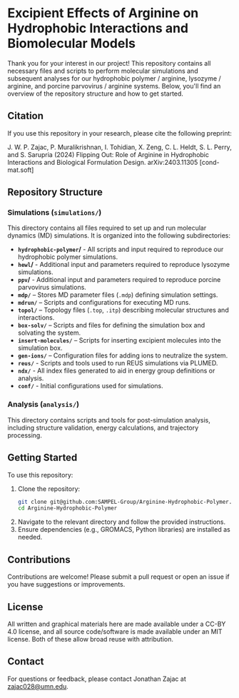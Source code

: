 # Excipient Effects of Arginine on Hydrophobic Interactions and Biomolecular Models
Thank you for your interest in our project! This repository contains all necessary files and scripts to perform molecular simulations and subsequent analyses for our hydrophobic polymer / arginine, lysozyme / arginine, and porcine parvovirus / arginine systems. Below, you'll find an overview of the repository structure and how to get started.

## Citation
If you use this repository in your research, please cite the following preprint:

J. W. P. Zajac, P. Muralikrishnan, I. Tohidian, X. Zeng, C. L. Heldt, S. L. Perry, and S. Sarupria (2024) Flipping Out: Role of Arginine in Hydrophobic Interactions and Biological Formulation Design. arXiv:2403.11305 [cond-mat.soft]

## Repository Structure

### **Simulations** (`simulations/`)
This directory contains all files required to set up and run molecular dynamics (MD) simulations. It is organized into the following subdirectories:

- **`hydrophobic-polymer`/** - All scripts and input required to reproduce our hydrophobic polymer simulations.
- **`hewl`/** - Additional input and parameters required to reproduce lysozyme simulations.
- **`ppv`/** - Additional input and parameters required to reproduce porcine parvovirus simulations.
- **`mdp/`** – Stores MD parameter files (`.mdp`) defining simulation settings.
- **`mdrun/`** – Scripts and configurations for executing MD runs.
- **`topol/`** – Topology files (`.top`, `.itp`) describing molecular structures and interactions.
- **`box-solv/`** – Scripts and files for defining the simulation box and solvating the system.
- **`insert-molecules/`** – Scripts for inserting excipient molecules into the simulation box.
- **`gen-ions/`** – Configuration files for adding ions to neutralize the system.
- **`reus/`** - Scripts and tools used to run REUS simulations via PLUMED.
- **`ndx/`** - All index files generated to aid in energy group definitions or analysis.
- **`conf/`** - Initial configurations used for simulations.

### **Analysis** (`analysis/`)
This directory contains scripts and tools for post-simulation analysis, including structure validation, energy calculations, and trajectory processing.

## Getting Started
To use this repository:
1. Clone the repository:
   ```bash
   git clone git@github.com:SAMPEL-Group/Arginine-Hydrophobic-Polymer.git
   cd Arginine-Hydrophobic-Polymer
   ```
2. Navigate to the relevant directory and follow the provided instructions.
3. Ensure dependencies (e.g., GROMACS, Python libraries) are installed as needed.

## Contributions
Contributions are welcome! Please submit a pull request or open an issue if you have suggestions or improvements.

## License
All written and graphical materials here are made available under a CC-BY 4.0 license, and all source code/software is made available under an MIT license. Both of these allow broad reuse with attribution.

## Contact
For questions or feedback, please contact Jonathan Zajac at zajac028@umn.edu.
